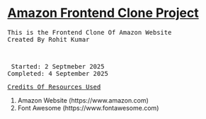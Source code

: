 <h1><b><u>Amazon Frontend Clone Project</b></u></h1>

<pre>This is the Frontend Clone Of Amazon Website
Created By Rohit Kumar</pre>
<br>
<pre> Started: 2 Septmeber 2025
Completed: 4 September 2025</pre>


<pre><u>Credits Of Resources Used</u></pre>
<ol>
  <li> Amazon Website (https://www.amazon.com)</li>
  <li> Font Awesome (https://www.fontawesome.com)</li>
</ol>
